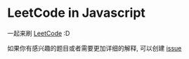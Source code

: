 # LeetCode in Javascript

一起来刷 [LeetCode](https://leetcode.com/) :D

如果你有感兴趣的题目或者需要更加详细的解释, 可以创建 [issue](https://github.com/xiaoyu2er/leetcode-js/issues)